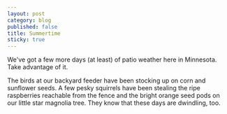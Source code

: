 ```yaml
---
layout: post
category: blog
published: false
title: Summertime
sticky: true
---
```


We've got a few more days (at least) of patio weather here in Minnesota. Take advantage of it. 

The birds at our backyard feeder have been stocking up on corn and sunflower seeds. A few pesky squirrels have been stealing the ripe raspberries reachable from the fence and the bright orange seed pods on our little star magnolia tree. They know that these days are dwindling, too.